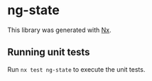 # ng-state

This library was generated with [Nx](https://nx.dev).

## Running unit tests

Run `nx test ng-state` to execute the unit tests.
